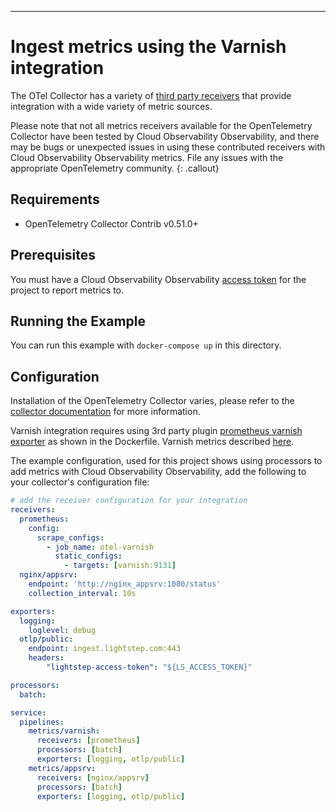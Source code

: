 ---
# Ingest metrics using the Varnish integration

The OTel Collector has a variety of [third party receivers](https://github.com/open-telemetry/opentelemetry-collector-contrib/tree/master/receiver) that provide integration with a wide variety of metric sources.

Please note that not all metrics receivers available for the OpenTelemetry Collector have been tested by Cloud Observability Observability, and there may be bugs or unexpected issues in using these contributed receivers with Cloud Observability Observability metrics. File any issues with the appropriate OpenTelemetry community.
{: .callout}

## Requirements

* OpenTelemetry Collector Contrib v0.51.0+

## Prerequisites

You must have a Cloud Observability Observability [access token](/docs/create-and-manage-access-tokens) for the project to report metrics to.

## Running the Example

You can run this example with `docker-compose up` in this directory.

## Configuration

Installation of the OpenTelemetry Collector varies, please refer to the [collector documentation](https://opentelemetry.io/docs/collector/) for more information.

Varnish integration requires using 3rd party plugin [prometheus varnish exporter](https://github.com/jonnenauha/prometheus_varnish_exporter) as shown in the Dockerfile. Varnish metrics described [here](https://docs.varnish-software.com/tutorials/monitoring/#counters).

The example configuration, used for this project shows using processors to add metrics with Cloud Observability Observability, add the following to your collector's configuration file:

``` yaml
# add the receiver configuration for your integration
receivers:
  prometheus:
    config:
      scrape_configs:
        - job_name: otel-varnish
          static_configs:
            - targets: [varnish:9131]
  nginx/appsrv:
    endpoint: 'http://nginx_appsrv:1080/status'
    collection_interval: 10s

exporters:
  logging:
    loglevel: debug
  otlp/public:
    endpoint: ingest.lightstep.com:443
    headers:
        "lightstep-access-token": "${LS_ACCESS_TOKEN}"

processors:
  batch:

service:
  pipelines:
    metrics/varnish:
      receivers: [prometheus]
      processors: [batch]
      exporters: [logging, otlp/public]
    metrics/appsrv:
      receivers: [nginx/appsrv]
      processors: [batch]
      exporters: [logging, otlp/public]
```

